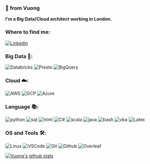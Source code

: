 ### 👋 from Vuong

**I'm a Big Data/Cloud architect working in London.**

### Where to find me:
[![LinkedIn](https://img.shields.io/badge/-LinkedIn-0077B5?style=for-the-badge&logo=LinkedIn&logoColor=white)](https://www.linkedin.com/in/vuong-nguyen/)

### Big Data 🚀:

![Databricks](https://img.shields.io/badge/Databricks-★★☆-lightgrey?labelColor=FF3621&logo=databricks&style=flat-square&logoColor=white)
![Presto](https://img.shields.io/badge/Presto-★☆☆-lightgrey?labelColor=5890FF&logo=presto&style=flat-square&logoColor=white)
![BigQuery](https://img.shields.io/badge/Big_Query-★☆☆-lightgrey?labelColor=4285F4&logo=google-cloud&style=flat-square&logoColor=white)

### Cloud ☁️:
![AWS](https://img.shields.io/badge/AWS-★★☆-lightgrey?labelColor=232F3E&logo=amazon-aws&style=flat-square&logoColor=white)
![GCP](https://img.shields.io/badge/GCP-★★☆-lightgrey?labelColor=4285F4&logo=google-cloud&style=flat-square&logoColor=white)
![Azure](https://img.shields.io/badge/Azure-★★☆-lightgrey?labelColor=0089D6&logo=microsoft-azure&style=flat-square&logoColor=white)

### Language 📚:
![python](https://img.shields.io/badge/Python-★★☆-lightgrey?labelColor=3776AB&logo=python&style=flat-square&logoColor=white)
![sql](https://img.shields.io/badge/SQL-★★☆-lightgrey?labelColor=336791&logo=postgresql&style=flat-square&logoColor=white)
![html](https://img.shields.io/badge/HTML-★☆☆-lightgrey?labelColor=E34F26&logo=html5&style=flat-square&logoColor=white)
![C#](https://img.shields.io/badge/C_sharp-★☆☆-lightgrey?labelColor=239120&logo=c-sharp&style=flat-square&logoColor=white)
![scala](https://img.shields.io/badge/Scala-★☆☆-lightgrey?labelColor=DC322F&logo=scala&style=flat-square&logoColor=white)
![java](https://img.shields.io/badge/Java-★☆☆-lightgrey?labelColor=007396&logo=java&style=flat-square&logoColor=white)
![bash](https://img.shields.io/badge/Bash-★☆☆-lightgrey?labelColor=4EAA25&logo=gnu-bash&style=flat-square&logoColor=white)
![vba](https://img.shields.io/badge/VBA-★★☆-lightgrey?labelColor=5E5E5E&logo=microsoft&style=flat-square&logoColor=white)
![Latex](https://img.shields.io/badge/Latex-★☆☆-lightgrey?labelColor=008080&logo=LaTeX&style=flat-square&logoColor=white)

### OS and Tools 🛠:
![Linux](https://img.shields.io/badge/-Linux-FCC624?logo=Linux&style=flat-square&logoColor=black)
![VSCode](https://img.shields.io/badge/-VSCode-007ACC?logo=visual-studio-code&style=flat-square&logoColor=black)
![Git](https://img.shields.io/badge/-Git-F05032?logo=Git&style=flat-square&logoColor=white)
![Github](https://img.shields.io/badge/-Github-181717?logo=Github&style=flat-square&logoColor=white)
![Overleaf](https://img.shields.io/badge/-Overleaf-47A141?logo=Overleaf&style=flat-square&logoColor=white)

[![Vuong's github stats](https://github-readme-stats.vercel.app/api?username=nkvuong&theme=dark&show_icons=true&count_private=true)](https://github.com/nkvuong/github-readme-stats&count_private=true)
